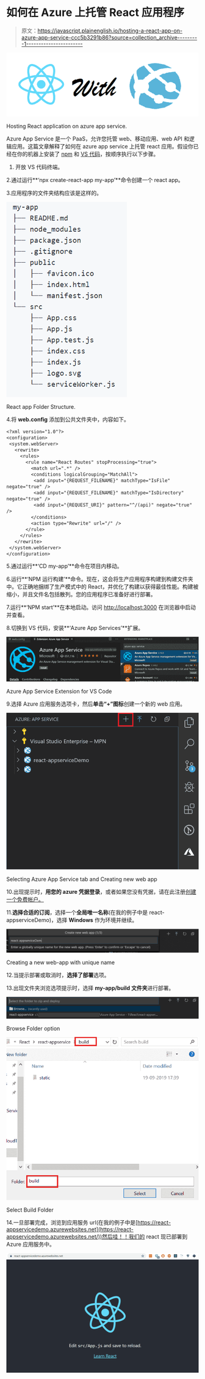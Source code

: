 # 如何在 Azure 上托管 React 应用程序

> 原文：<https://javascript.plainenglish.io/hosting-a-react-app-on-azure-app-service-ccc5b3291b86?source=collection_archive---------1----------------------->

![](img/ddc8cbb68bae1f885751429588a56313.png)

Hosting React application on azure app service.

Azure App Service 是一个 PaaS，允许您托管 web、移动应用、web API 和逻辑应用。这篇文章解释了如何在 azure app service 上托管 react 应用。假设你已经在你的机器上安装了 [npm](https://www.npmjs.com/) 和 [VS 代码](https://code.visualstudio.com/)，按顺序执行以下步骤。

1.  开放 VS 代码终端。

2.通过运行**‘npx create-react-app my-app’**命令创建一个 react app。

3.应用程序的文件夹结构应该是这样的。

![](img/46503f0538e2c5da771cbe8b8e0e47fc.png)

React app Folder Structure.

4.将 **web.config** 添加到公共文件夹中，内容如下。

```
<?xml version="1.0"?>
<configuration>
 <system.webServer>
   <rewrite>
     <rules>
       <rule name="React Routes" stopProcessing="true">
         <match url=".*" />
         <conditions logicalGrouping="MatchAll">
          <add input="{REQUEST_FILENAME}" matchType="IsFile" negate="true" />
          <add input="{REQUEST_FILENAME}" matchType="IsDirectory" negate="true" />
          <add input="{REQUEST_URI}" pattern="^/(api)" negate="true" />
         </conditions>
         <action type="Rewrite" url="/" />
       </rule>
     </rules>
   </rewrite>
 </system.webServer>
</configuration>
```

5.通过运行**‘CD my-app’**命令在项目内移动。

6.运行**‘NPM 运行构建’**命令。现在，这会将生产应用程序构建到构建文件夹中。它正确地捆绑了生产模式中的 React，并优化了构建以获得最佳性能。构建被缩小，并且文件名包括散列。您的应用程序已准备好进行部署。

7.运行**‘NPM start’**在本地启动。访问 [http://localhost:3000](http://localhost:3000/) 在浏览器中启动并查看。

8.切换到 VS 代码，安装**‘Azure App Services’**扩展。

![](img/2fef97458afe9906d1fb4fb6d3f29861.png)

Azure App Service Extension for VS Code

9.选择 Azure 应用服务选项卡，然后**单击“+”图标**创建一个新的 web 应用。

![](img/95e199ee66d1eaec9484d067b9bed838.png)

Selecting Azure App Service tab and Creating new web app

10.出现提示时，**用您的 **azure 凭据**登录**，或者如果您没有凭据，请在此注册[创建一个免费帐户。](https://azure.microsoft.com/en-in/free/search/?&ef_id=EAIaIQobChMI_s7Nravd5AIVw4RwCh3X5Ap1EAAYASAAEgIhNPD_BwE:G:s&OCID=AID2000081_SEM_viCfsIhe&MarinID=viCfsIhe_326091507018_%2Bazure%20%2Bcredits_b_c__67435384710_aud-395027706889:kwd-212642124328&lnkd=Google_Azure_Brand&dclid=CM2TgK-r3eQCFdCDcAod3TcDZg)

11.**选择合适的订阅**，选择一个**全局唯一名称**(在我的例子中是 react-appserviceDemo)，选择 **Windows** 作为环境并继续。

![](img/ca87d59fd902297d39906f715b9b796b.png)

Creating a new web-app with unique name

12.当提示部署或取消时，**选择了部署**选项。

13.出现文件夹浏览选项提示时，选择 **my-app/build 文件夹**进行部署。

![](img/b8c47f82ddc9863148725814e3ea9439.png)

Browse Folder option

![](img/4539fd84d2af826c36dd7781ccf7c386.png)

Select Build Folder

14.一旦部署完成，浏览到应用服务 url(在我的例子中是[https://react-appservicedemo.azurewebsites.net](https://react-appservicedemo.azurewebsites.net/))然后哇！！我们的 react 现已部署到 Azure 应用服务中。

![](img/a547d401e5a743188d0cc66712455e35.png)